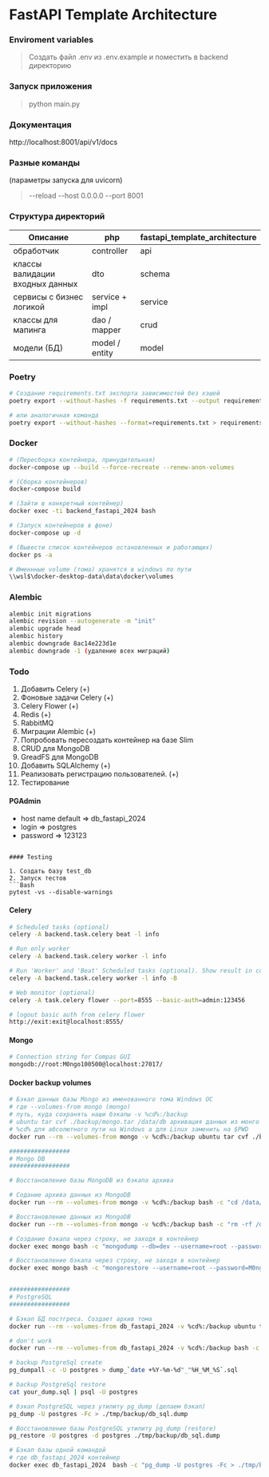 # FastAPI Template Architecture

### Enviroment variables
> Создать файл .env из .env.example и поместить в backend директорию

### Запуск приложения
> python main.py

### Документация 
http://localhost:8001/api/v1/docs

### Разные команды

(параметры запуска для uvicorn)
> --reload --host 0.0.0.0 --port 8001

### Структура директорий

| Описание                        | php            | fastapi_template_architecture |
|---------------------------------|----------------|-------------------------------|
| обработчик                      | controller     | api                           |
| классы валидации входных данных | dto            | schema                        |
| сервисы с бизнес логикой        | service + impl | service                       |
| классы для мапинга              | dao / mapper   | crud                          |
| модели (БД)                     | model / entity | model                         |


### Poetry
```Bash
# Создание requirements.txt экспорта зависимостей без хэшей
poetry export --without-hashes -f requirements.txt --output requirements.txt

# или аналогичная команда
poetry export --without-hashes --format=requirements.txt > requirements.txt
```

### Docker
```Bash
# (Пересборка контейнера, принудительная)
docker-compose up --build --force-recreate --renew-anon-volumes

# (Сборка контейнеров)
docker-compose build

# (Зайти в конкретный контейнер)
docker exec -ti backend_fastapi_2024 bash

# (Запуск контейнеров в фоне)
docker-compose up -d

# (Вывести список контейнеров остановленных и работающих)
docker ps -a

# Именнные volume (тома) хранятся в windows по пути
\\wsl$\docker-desktop-data\data\docker\volumes
```

### Alembic
```Bash
alembic init migrations
alembic revision --autogenerate -m "init"
alembic upgrade head
alembic history
alembic downgrade 8ac14e223d1e
alembic downgrade -1 (удаление всех миграций)
```

### Todo
1. Добавить Celery (+)
2. Фоновые задачи Celery (+)
3. Celery Flower (+)
4. Redis (+)
5. RabbitMQ
6. Миграции Alembic (+)
7. Попробовать пересоздать контейнер на базе Slim
8. CRUD для MongoDB
9. GreadFS для MongoDB
10. Добавить SQLAlchemy (+)
11. Реализовать регистрацию пользователей. (+)
12. Тестирование


#### PGAdmin
- host name default => db_fastapi_2024
- login => postgres
- password => 123123

```

#### Testing

1. Создать базу test_db
2. Запуск тестов
```Bash
pytest -vs --disable-warnings
```


#### Celery


```Bash
# Scheduled tasks (optional)
celery -A backend.task.celery beat -l info

# Run only worker
celery -A backend.task.celery worker -l info

# Run 'Worker' and 'Beat' Scheduled tasks (optional). Show result in console. Use ONLY DEVELOPER!
celery -A backend.task.celery worker -l info -B

# Web monitor (optional)
celery -A task.celery flower --port=8555 --basic-auth=admin:123456

# logout basic auth from celery flower
http://exit:exit@localhost:8555/
```

#### Mongo

```Bash
# Connection string for Compas GUI
mongodb://root:M0ngo100500@localhost:27017/
```


#### Docker backup volumes

```bash
# Бэкап данных базы Mongo из именованного тома Windows OC
# где --volumes-from mongo (mongo)
# путь, куда сохранять наши бэкапы -v %cd%:/backup
# ubuntu tar cvf ./backup/mongo.tar /data/db архивация данных из монго и сохранение архива по пути ./backup/mongo.tar
# %cd% для абсолютного пути на Windows а для Linux заменить на $PWD 
docker run --rm --volumes-from mongo -v %cd%:/backup ubuntu tar cvf ./backup/mongo.tar /data/db

#################
# Mongo DB
#################

# Восстановление базы MongoDB из бэкапа архива

# Содание архива данных из MongoDB
docker run --rm --volumes-from mongo -v %cd%:/backup bash -c "cd /data/db && tar xvf /backup/mongo.tar"

# Восстановление данных из MongoDB
docker run --rm --volumes-from mongo -v %cd%:/backup bash -c "rm -rf /data/db/* && tar xvf /backup/mongo.tar"

# Создание бэкапа через строку, не заходя в контейнер
docker exec mongo bash -c "mongodump --db=dev --username=root --password=M0ngo100500 --out=/tmp/backup/${1:-`date '+%Y-%d-%m__%H-%M-%S'`} --authenticationDatabase=admin"

# Восстановление бэкапа через строку, не заходя в контейнер
docker exec mongo bash -c "mongorestore --username=root --password=M0ngo100500 --authenticationDatabase=admin /tmp/backup/mongodump-2011-10-24"


#################
# PostgreSQL
#################

# Бэкап БД постгреса. Создает архив тома
docker run --rm --volumes-from db_fastapi_2024 -v %cd%:/backup ubuntu tar cvf ./backup/db.tar /var/lib/postgresql/data

# don't work
docker run --rm --volumes-from db_fastapi_2024 -v %cd%:/backup bash -c "rm -rf /var/lib/postgresql/data* && tar xvf /backup/db1.tar"

# backup PostgreSql create
pg_dumpall -c -U postgres > dump_`date +%Y-%m-%d"_"%H_%M_%S`.sql

# backup PostgreSql restore
cat your_dump.sql | psql -U postgres

# бэкап PostgreSQL через утилиту pg_dump (делаем бэкап)
pg_dump -U postgres -Fc > ./tmp/backup/db_sql.dump

# Восстановление базы PostgreSQL утилиту pg_dump (restore)
pg_restore -U postgres -d postgres ./tmp/backup/db_sql.dump

# Бэкап базы одной командой
# где db_fastapi_2024 контейнер
docker exec db_fastapi_2024  bash -c "pg_dump -U postgres -Fc > ./tmp/backup/db_sql.dump"
```
